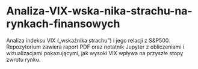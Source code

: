 # Analiza-VIX-wska-nika-strachu-na-rynkach-finansowych
Analiza indeksu VIX („wskaźnika strachu”) i jego relacji z S&amp;P500. Repozytorium zawiera raport PDF oraz notatnik Jupyter z obliczeniami i wizualizacjami pokazującymi, jak wysoki VIX wpływa na przyszłe stopy zwrotu rynku.
